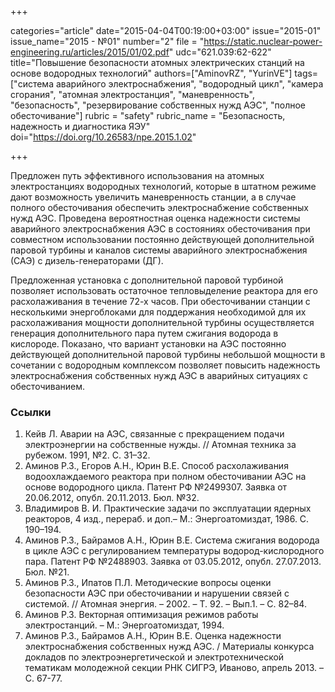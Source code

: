 +++

categories="article"
date="2015-04-04T00:19:00+03:00"
issue="2015-01"
issue_name="2015 - №01"
number="2"
file = "https://static.nuclear-power-engineering.ru/articles/2015/01/02.pdf"
udc="621.039:62-622"
title="Повышение безопасности атомных электрических станций на основе водородных технологий"
authors=["AminovRZ", "YurinVE"]
tags=["система аварийного электроснабжения", "водородный цикл", "камера сгорания", "атомная электростанция", "маневренность", "безопасность", "резервирование собственных нужд АЭС", "полное обесточивание"]
rubric = "safety"
rubric_name = "Безопасность, надежность и диагностика ЯЭУ"
doi="https://doi.org/10.26583/npe.2015.1.02"

+++

Предложен путь эффективного использования на атомных электростанциях водородных технологий, которые в штатном режиме дают возможность увеличить маневренность станции, а в случае полного обесточивания обеспечить электроснабжение собственных нужд АЭС. Проведена вероятностная оценка надежности системы аварийного электроснабжения АЭС в состояниях обесточивания при совместном использовании постоянно действующей дополнительной паровой турбины и каналов системы аварийного электроснабжения (САЭ) с дизель-генераторами (ДГ).

Предложенная установка с дополнительной паровой турбиной позволяет использовать остаточное тепловыделение реактора для его расхолаживания в течение 72-х часов. При обесточивании станции с несколькими энергоблоками для поддержания необходимой для их расхолаживания мощности дополнительной турбины осуществляется генерация дополнительного пара путем сжигания водорода в кислороде. Показано, что вариант установки на АЭС постоянно действующей дополнительной паровой турбины небольшой мощности в сочетании с водородным комплексом позволяет повысить надежность электроснабжения собственных нужд АЭС в аварийных ситуациях с обесточиванием.

### Ссылки

1. Кейв Л. Аварии на АЭС, связанные с прекращением подачи электроэнергии на собственные нужды. // Атомная техника за рубежом. 1991, №2. С. 31–32.
2. Аминов Р.З., Егоров А.Н., Юрин В.Е. Способ расхолаживания водоохлаждаемого реактора при полном обесточивании АЭС на основе водородного цикла. Патент РФ №2499307. Заявка от 20.06.2012, опубл. 20.11.2013. Бюл. №32.
3. Владимиров В. И. Практические задачи по эксплуатации ядерных реакторов, 4 изд., перераб. и доп.– М.: Энергоатомиздат, 1986. C. 190–194.
4. Аминов Р.З., Байрамов А.Н., Юрин В.Е. Система сжигания водорода в цикле АЭС с регулированием температуры водород-кислородного пара. Патент РФ №2488903. Заявка от 03.05.2012, опубл. 27.07.2013. Бюл. №21.
5. Аминов Р.З., Ипатов П.Л. Методические вопросы оценки безопасности АЭС при обесточивании и нарушении связей с системой. // Атомная энергия. – 2002. – Т. 92. – Вып.1. – С. 82–84.
6. Аминов Р.З. Векторная оптимизация режимов работы электростанций. – М.: Энергоатомиздат, 1994.
7. Аминов Р.З., Байрамов А.Н., Юрин В.Е. Оценка надежности электроснабжения собственных нужд АЭС. / Материалы конкурса докладов по электроэнергетической и электротехнической тематикам молодежной секции РНК СИГРЭ, Иваново, апрель 2013. – С. 67-77.